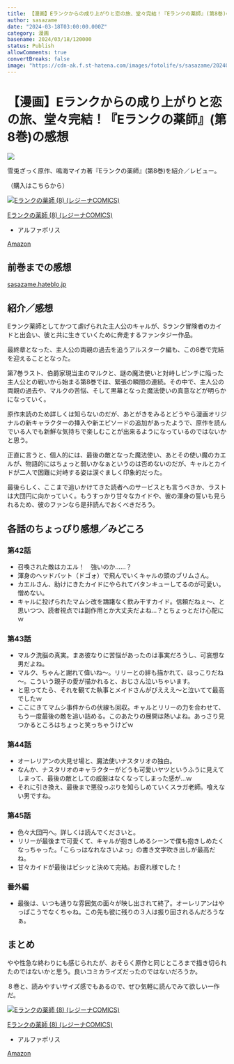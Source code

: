 ```yaml
---
title: 【漫画】Eランクからの成り上がりと恋の旅、堂々完結！『Eランクの薬師』(第8巻)の感想
author: sasazame
date: "2024-03-18T03:00:00.000Z"
category: 漫画
basename: 2024/03/18/120000
status: Publish
allowComments: true
convertBreaks: false
image: "https://cdn-ak.f.st-hatena.com/images/fotolife/s/sasazame/20240317/20240317221547.png"
---
```

# 【漫画】Eランクからの成り上がりと恋の旅、堂々完結！『Eランクの薬師』(第8巻)の感想

![](https://cdn-ak.f.st-hatena.com/images/fotolife/s/sasazame/20240317/20240317221547.png)

雪兎ざっく原作、鳴海マイカ著『Eランクの薬師』(第8巻)を紹介／レビュー。

（購入はこちらから）  

[![Eランクの薬師 (8) (レジーナCOMICS)](https://m.media-amazon.com/images/I/51T+rUCm7BL._SL500_.jpg "Eランクの薬師 (8) (レジーナCOMICS)")](https://www.amazon.co.jp/dp/4434334956?tag=mochig08-22&linkCode=ogi&th=1&psc=1)

[Eランクの薬師 (8) (レジーナCOMICS)](https://www.amazon.co.jp/dp/4434334956?tag=mochig08-22&linkCode=ogi&th=1&psc=1)

-   アルファポリス

[Amazon](https://www.amazon.co.jp/dp/4434334956?tag=mochig08-22&linkCode=ogi&th=1&psc=1)

<!-- Extended Body -->

## 前巻までの感想

[sasazame.hateblo.jp](https://sasazame.hateblo.jp/entry/2024/02/22/120000)

## 紹介／感想

Eランク薬師としてかつて虐げられた主人公のキャルが、Sランク冒険者のカイドと出会い、彼と共に生きていくために奔走するファンタジー作品。

最終章となった、主人公の両親の過去を追うアルスターク編も、この8巻で完結を迎えることとなった。

第7巻ラスト、伯爵家現当主のマルクと、謎の魔法使いと対峙しピンチに陥った主人公との戦いから始まる第8巻では、緊張の瞬間の連続。その中で、主人公の両親の過去や、マルクの苦悩、そして黒幕となった魔法使いの真意などが明らかになっていく。

原作未読のため詳しくは知らないのだが、あとがきをみるとどうやら漫画オリジナルの新キャラクターの挿入や新エピソードの追加があったようで、原作を読んでいる人でも新鮮な気持ちで楽しむことが出来るようになっているのではないかと思う。

正直に言うと、個人的には、最後の敵となった魔法使い、あとその使い魔のカエルが、物語的にはちょっと弱いかなぁというのは否めないのだが、キャルとカイドが二人で困難に対峙する姿は涙ぐましく印象的だった。

最後らしく、ここまで追いかけてきた読者へのサービスとも言うべきか、ラストは大団円に向かっていく。もうすっかり甘々なカイドや、彼の渾身の誓いも見られるため、彼のファンなら是非読んでおくべきだろう。

## 各話のちょっぴり感想／みどころ

### 第42話

-   召喚された敵はカエル！　強いのか……？
-   渾身のヘッドバット（ドゴォ）で飛んでいくキャルの頭のブリムさん。
-   カエルさん、助けにきたカイドにやられてバタンキューしてるのが可愛い。憎めない。
-   キャルに投げられたマムシ改を躊躇なく飲み干すカイド。信頼だねぇ～、と思いつつ、読者視点では副作用とか大丈夫だよね…？とちょっとだけ心配にｗ

### 第43話

-   マルク洗脳の真実。まあ彼なりに苦悩があったのは事実だろうし、可哀想な男だよね。
-   マルク、ちゃんと謝れて偉いね～。リリーとの絆も描かれて、ほっこりだね～。こういう親子の愛が描かれると、おじさん泣いちゃいます。
-   と思ってたら、それを観てた執事とメイドさんがびえええ～と泣いてて最高でしたｗ
-   ここにきてマムシ事件からの伏線も回収。キャルとリリーの力を合わせて、もう一度最後の敵を追い詰める。このあたりの展開は熱いよね。あっさり見つかるところはちょっと笑っちゃうけどｗ

### 第44話

-   オーレリアンの大見せ場と、魔法使いナスタリオの独白。
-   なんか、ナスタリオのキャラクターがどうも可愛いヤツというふうに見えてしまって、最後の敵としての威厳はなくなってしまった感が…ｗ
-   それに引き換え、最後まで悪役っぷりを知らしめていくスラガ老師。喰えない男ですね。

### 第45話

-   色々大団円へ。詳しくは読んでくださいと。
-   リリーが最後まで可愛くて、キャルが抱きしめるシーンで僕も抱きしめたくなっちゃった。「こらっはなれなさいよっ」の書き文字吹き出しが最高だね。
-   甘々カイドが最後はビシッと決めて完結。お疲れ様でした！

### 番外編

-   最後は、いつも通りな雰囲気の面々が映し出されて終了。オーレリアンはやっぱこうでなくちゃね。この先も彼に残りの３人は振り回されるんだろうなぁ。

## まとめ

やや性急な終わりにも感じられたが、おそらく原作と同じところまで描き切られたのではないかと思う。良いコミカライズだったのではないだろうか。

８巻と、読みやすいサイズ感でもあるので、ぜひ気軽に読んでみて欲しい一作だ。

[![Eランクの薬師 (8) (レジーナCOMICS)](https://m.media-amazon.com/images/I/51T+rUCm7BL._SL500_.jpg "Eランクの薬師 (8) (レジーナCOMICS)")](https://www.amazon.co.jp/dp/4434334956?tag=mochig08-22&linkCode=ogi&th=1&psc=1)

[Eランクの薬師 (8) (レジーナCOMICS)](https://www.amazon.co.jp/dp/4434334956?tag=mochig08-22&linkCode=ogi&th=1&psc=1)

-   アルファポリス

[Amazon](https://www.amazon.co.jp/dp/4434334956?tag=mochig08-22&linkCode=ogi&th=1&psc=1)